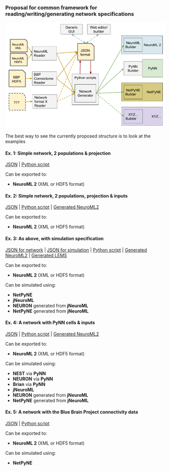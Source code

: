 ### Proposal for common framework for reading/writing/generating network specifications

![Architecture](images/NetworkShorthand.png)

The best way to see the currently proposed structure is to look at the examples

#### Ex. 1: Simple network, 2 populations & projection
[JSON](Example1_TestNetwork.json) | [Python script](Example1.py)

Can be exported to:
- **NeuroML 2** (XML or HDF5 format)

#### Ex. 2: Simple network, 2 populations, projection & inputs
[JSON](Example2_TestNetwork.json) | [Python script](Example2.py) | [Generated NeuroML2](Example2_TestNetwork.net.nml)

Can be exported to:
- **NeuroML 2** (XML or HDF5 format)

#### Ex. 3: As above, with simulation specification
[JSON for network](Example3_Network.json) | [JSON for simulation](SimExample3.json) | [Python script](Example3.py) | [Generated NeuroML2](Example3_Network.net.nml) | [Generated LEMS](LEMS_SimExample3.xml)

Can be exported to:
- **NeuroML 2** (XML or HDF5 format)

Can be simulated using:
- **NetPyNE**
- **jNeuroML**
- **NEURON** generated from **jNeuroML**
- **NetPyNE** generated from **jNeuroML**


#### Ex. 4: A network with PyNN cells & inputs
[JSON](Example4_PyNN.json) | [Python script](Example4.py) | [Generated NeuroML2](Example4_PyNN.net.nml) 

Can be exported to:
- **NeuroML 2** (XML or HDF5 format)

Can be simulated using:
- **NEST** via **PyNN**
- **NEURON** via **PyNN**
- **Brian** via **PyNN**
- **jNeuroML**
- **NEURON** generated from **jNeuroML**
- **NetPyNE** generated from **jNeuroML**


#### Ex. 5: A network with the Blue Brain Project connectivity data 
[JSON](BBP_5percent.json) | [Python script](Example5.py) 

Can be exported to:
- **NeuroML 2** (XML or HDF5 format)

Can be simulated using:
- **NetPyNE**
